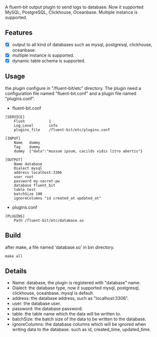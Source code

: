 A fluent-bit output plugin to send logs to database. Now it supported MySQL, PostgreSQL, Clickhouse, Oceanbase. Multiple instance is supported.

## Features
- [x] output to all kind of databases such as mysql, postgresql, clickhouse, oceanbase.
- [x] multiple instance is supported.
- [x] dynamic table schema is supported.

## Usage
the plugin configure in "/fluent-bit/etc" directory. The plugin need a configuration file named "fluent-bit.conf" and a plugin file named "plugins.conf".
+ fluent-bit.conf
```
[SERVICE]
    Flush           1
    Log_Level       info
    plugins_file    /fluent-bit/etc/plugins.conf

[INPUT]
    Name   dummy
    Tag    dummy
    dummy  {"data":"mussum ipsum, cacilds vidis litro abertis"}

[OUTPUT]
    Name database
    Dialect mysql
    address localhost:3306
    user root
    password my-secret-pw
    database fluent_bit
    table test
    batchSize 100
    ignoreColumns "id created_at updated_at"
```

+ plugins.conf
```
[PLUGINS]
    Path /fluent-bit/etc/database.so

```

## Build
after make, a file named 'database.so' in bin directory.
```shell
make all
```

## Details

+ Name: database, the plugin is registered with "database" name.
+ Dialect: the database type, now it supported mysql, postgresql, clickhouse, oceanbase. mysql is default.
+ address: the database address, such as "localhost:3306".
+ user: the database user.
+ password: the database password.
+ table: the table name which the data will be written to.
+ batchSize: the batch size of the data to be written to the database.
+ ignoreColumns: the database columns which will be ignored when writing data to the database. such as id, created_time, updated_time.




